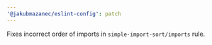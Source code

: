```yaml
---
'@jakubmazanec/eslint-config': patch
---
```


Fixes incorrect order of imports in `simple-import-sort/imports` rule.
